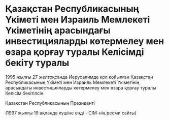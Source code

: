 # Қазақстан Республикасының Үкiметi мен Израиль Мемлекетi Үкiметiнiң арасындағы инвестицияларды көтермелеу мен өзара қорғау туралы Келiсiмдi бекiту туралы

1995 жылғы 27 желтоқсанда Иерусалимде қол қойылған Қазақстан Республикасының Үкiметi мен Израиль Мемлекетi Үкiметiнiң арасындағы инвестицияларды көтермелеу мен өзара қорғау туралы Келiсiм бекiтiлсiн.

Қазақстан Республикасының Президентi

(1997 жылғы 19 ақпанда күшіне енді - СІМ-нің ресми сайты)

